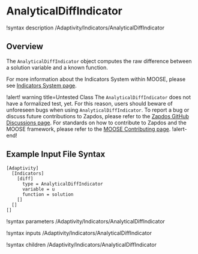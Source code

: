 # AnalyticalDiffIndicator

!syntax description /Adaptivity/Indicators/AnalyticalDiffIndicator

## Overview

The `AnalyticalDiffIndicator` object computes the raw difference between a solution variable and
a known function.

For more information about the Indicators System within MOOSE, please see [Indicators System page](syntax/Adaptivity/Indicators/index.md).

!alert! warning title=Untested Class
The `AnalyticalDiffIndicator` does not have a formalized test, yet. For this reason,
users should beware of unforeseen bugs when using `AnalyticalDiffIndicator`. To
report a bug or discuss future contributions to Zapdos, please refer to the
[Zapdos GitHub Discussions page](https://github.com/shannon-lab/zapdos/discussions).
For standards on how to contribute to Zapdos and the MOOSE framework,
please refer to the [MOOSE Contributing page](framework/contributing.md).
!alert-end!

## Example Input File Syntax

```text
[Adaptivity]
  [Indicators]
    [diff]
      type = AnalyticalDiffIndicator
      variable = u
      function = solution
    []
  []
[]
```

!syntax parameters /Adaptivity/Indicators/AnalyticalDiffIndicator

!syntax inputs /Adaptivity/Indicators/AnalyticalDiffIndicator

!syntax children /Adaptivity/Indicators/AnalyticalDiffIndicator
